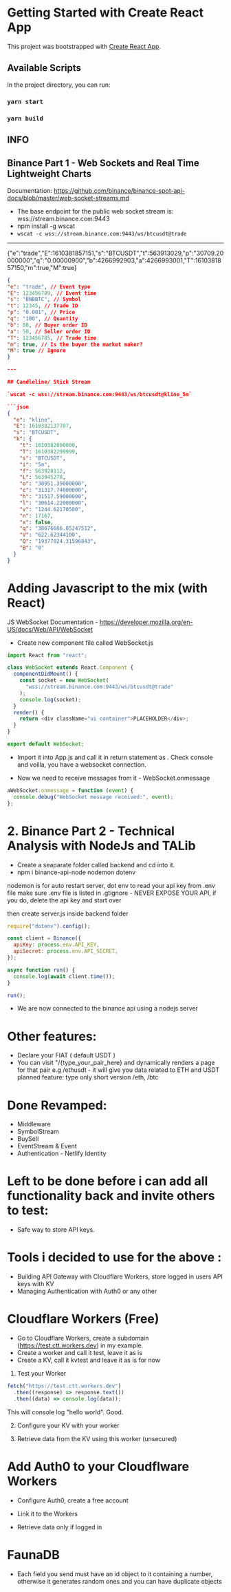 # Getting Started with Create React App

This project was bootstrapped with [Create React App](https://github.com/facebook/create-react-app).

## Available Scripts

In the project directory, you can run:

### `yarn start`

### `yarn build`

## INFO

## Binance Part 1 - Web Sockets and Real Time Lightweight Charts

Documentation: https://github.com/binance/binance-spot-api-docs/blob/master/web-socket-streams.md

- The base endpoint for the public web socket stream is: wss://stream.binance.com:9443
- npm install -g wscat
- `wscat -c wss://stream.binance.com:9443/ws/btcusdt@trade`

---

{"e":"trade","E":1610381857151,"s":"BTCUSDT","t":563913029,"p":"30709.20000000","q":"0.00000900","b":4266992903,"a":4266993001,"T":1610381857150,"m":true,"M":true}

````json
{
"e": "trade", // Event type
"E": 123456789, // Event time
"s": "BNBBTC", // Symbol
"t": 12345, // Trade ID
"p": "0.001", // Price
"q": "100", // Quantity
"b": 88, // Buyer order ID
"a": 50, // Seller order ID
"T": 123456785, // Trade time
"m": true, // Is the buyer the market maker?
"M": true // Ignore
}

---

## Candleline/ Stick Stream

`wscat -c wss://stream.binance.com:9443/ws/btcusdt@kline_5m`

```json
{
  "e": "kline",
  "E": 1610382137707,
  "s": "BTCUSDT",
  "k": {
    "t": 1610382000000,
    "T": 1610382299999,
    "s": "BTCUSDT",
    "i": "5m",
    "f": 563928112,
    "L": 563945278,
    "o": "30951.39000000",
    "c": "31317.74000000",
    "h": "31517.59000000",
    "l": "30614.22000000",
    "v": "1244.62170500",
    "n": 17167,
    "x": false,
    "q": "38676686.05247512",
    "V": "622.62344100",
    "Q": "19377024.31596843",
    "B": "0"
  }
}
````

# Adding Javascript to the mix (with React)

JS WebSocket Documentation - https://developer.mozilla.org/en-US/docs/Web/API/WebSocket

- Create new component file called WebSocket.js

```js
import React from "react";

class WebSocket extends React.Component {
  componentDidMount() {
    const socket = new WebSocket(
      "wss://stream.binance.com:9443/ws/btcusdt@trade"
    );
    console.log(socket);
  }
  render() {
    return <div className="ui container">PLACEHOLDER</div>;
  }
}

export default WebSocket;
```

- Import it into App.js and call it in return statement as <WebSocket />. Check console and voilla, you have a websocket connection.

- Now we need to receive messages from it - WebSocket.onmessage

```js
aWebSocket.onmessage = function (event) {
  console.debug("WebSocket message received:", event);
};
```

# 2. Binance Part 2 - Technical Analysis with NodeJs and TALib

- Create a seaparate folder called backend and cd into it.
- npm i binance-api-node nodemon dotenv

nodemon is for auto restart server, dot env to read your api key from .env file
make sure .env file is listed in .gtignore - NEVER EXPOSE YOUR API, if you do, delete the api key and start over

then create server.js inside backend folder

```js server.js
require("dotenv").config();

const client = Binance({
  apiKey: process.env.API_KEY,
  apiSecret: process.env.API_SECRET,
});

async function run() {
  console.log(await client.time());
}

run();
```

- We are now connected to the binance api using a nodejs server

# Other features:

- Declare your FIAT ( default USDT )
- You can visit "/{type_your_pair_here} and dynamically renders a page for that pair
  e.g /ethusdt - it will give you data related to ETH and USDT
  planned feature: type only short version /eth, /btc

# Done Revamped:

- Middleware
- SymbolStream
- BuySell
- EventStream & Event
- Authentication - Netlify Identity

# Left to be done before i can add all functionality back and invite others to test:

- Safe way to store API keys.

# Tools i decided to use for the above :

- Building API Gateway with Cloudflare Workers, store logged in users API keys with KV
- Managing Authentication with Auth0 or any other

# Cloudflare Workers (Free)

- Go to Cloudflare Workers, create a subdomain (https://test.ctt.workers.dev) in my example.
- Create a worker and call it test, leave it as is
- Create a KV, call it kvtest and leave it as is for now

1. Test your Worker

```js
fetch("https://test.ctt.workers.dev")
  .then((response) => response.text())
  .then((data) => console.log(data));
```

This will console log "hello world". Good.

2. Configure your KV with your worker

3. Retrieve data from the KV using this worker (unsecured)

# Add Auth0 to your Cloudflware Workers

- Configure Auth0, create a free account

- Link it to the Workers

- Retrieve data only if logged in

# FaunaDB

- Each field you send must have an id object to it containing a number, otherwise it generates random ones and you can have duplicate objects
